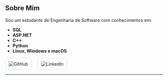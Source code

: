 ## Sobre Mim

Sou um estudante de Engenharia de Software com conhecimentos em:

- **SQL**
- **ASP.NET**
- **C++**
- **Python**
- **Linux, Windows e macOS**


<div style="display: flex; gap: 20px;">
    <a href="https://github.com/Martins334" target="_blank" style="text-decoration: none;">
        <div style="border: 1px solid #ddd; padding: 10px; border-radius: 8px; text-align: center;">
            <img src="https://img.shields.io/badge/GitHub-000?style=for-the-badge&logo=github&logoColor=white" alt="GitHub">
        </div>
    </a>
    <a href="https://www.linkedin.com/in/bruno-martins-b2b07b268/" target="_blank" style="text-decoration: none;">
        <div style="border: 1px solid #ddd; padding: 10px; border-radius: 8px; text-align: center;">
            <img src="https://img.shields.io/badge/LinkedIn-0077B5?style=for-the-badge&logo=linkedin&logoColor=white" alt="LinkedIn">
        </div>
    </a>
</div>

---
